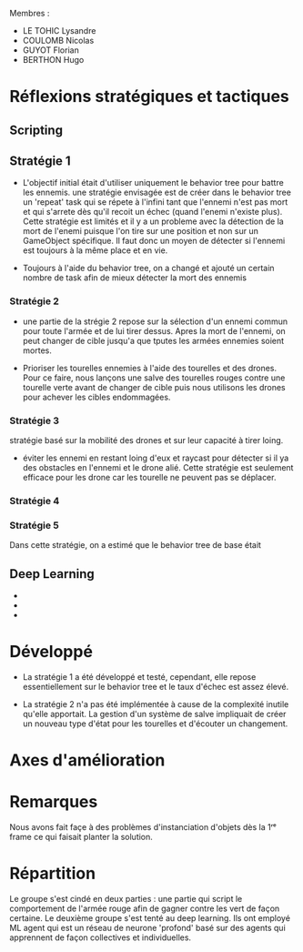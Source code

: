 Membres :
- LE TOHIC Lysandre
- COULOMB Nicolas
- GUYOT Florian
- BERTHON Hugo

# Réflexions stratégiques et tactiques

## Scripting

## Stratégie 1

- L'objectif initial était d'utiliser uniquement le behavior tree pour battre les ennemis.
  une stratégie envisagée est de créer dans le behavior tree un 'repeat' task qui se répete à l'infini tant que l'ennemi n'est pas mort et qui s'arrete dès qu'il recoit un échec (quand l'enemi n'existe plus). Cette stratégie  est limités et il y a un probleme avec la détection de la mort de l'enemi puisque l'on tire sur une position et non sur un GameObject spécifique. Il faut donc un moyen de détecter si l'ennemi est toujours à la même place et en vie.

- Toujours à l'aide du behavior tree, on a changé et ajouté un certain nombre de task afin de mieux détecter la mort des ennemis

### Stratégie 2
 - une partie de la strégie 2 repose sur la sélection d'un ennemi commun pour toute l'armée et de lui tirer dessus. Apres la mort de l'ennemi, on peut changer de cible jusqu'a que tputes les armées ennemies soient mortes.



- Prioriser les tourelles ennemies à l'aide des tourelles et des drones.
Pour ce faire, nous lançons une salve des tourelles rouges contre une tourelle verte avant de changer de cible puis nous utilisons les drones pour achever les cibles endommagées.

### Stratégie 3

stratégie basé sur la mobilité des drones et sur leur capacité à tirer loing.

- éviter les ennemi en restant loing d'eux et raycast pour détecter si il ya des obstacles en l'ennemi et le drone alié. Cette stratégie est seulement efficace pour les drone car les tourelle ne peuvent pas se déplacer.

### Stratégie 4

### Stratégie 5

Dans cette stratégie, on a estimé que le behavior tree de base était



## Deep Learning

- 
- 
- 



# Développé

- La stratégie 1 a été développé et testé, cependant, elle repose essentiellement sur le behavior tree et le taux d'échec est assez élevé.


- La stratégie 2 n'a pas été implémentée à cause de la complexité inutile qu'elle apportait.
La gestion d'un système de salve impliquait de créer un nouveau type d'état pour les tourelles et d'écouter un changement.


# Axes d'amélioration

# Remarques

Nous avons fait façe à des problèmes d'instanciation d'objets dès la 1ʳᵉ frame ce qui faisait planter la solution.

# Répartition

Le groupe s'est cindé en deux parties :
une partie qui script le comportement de l'armée rouge afin de gagner contre les vert de façon certaine.
Le deuxième groupe s'est tenté au deep learning.
Ils ont employé ML agent qui est un réseau de neurone 'profond' basé sur des agents qui apprennent de façon collectives et individuelles.